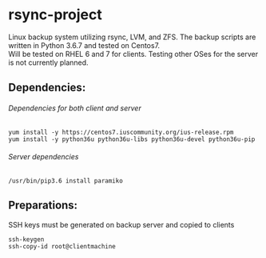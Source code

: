 # rsync-project
Linux backup system utilizing rsync, LVM, and ZFS. The backup scripts are written in Python 3.6.7 and tested on Centos7.  
Will be tested on RHEL 6 and 7 for clients. Testing other OSes for the server is not currently planned.

## Dependencies:

###### Dependencies for both client and server

    yum install -y https://centos7.iuscommunity.org/ius-release.rpm
    yum install -y python36u python36u-libs python36u-devel python36u-pip

###### Server dependencies

    /usr/bin/pip3.6 install paramiko

## Preparations:
SSH keys must be generated on backup server and copied to clients

    ssh-keygen
    ssh-copy-id root@clientmachine
